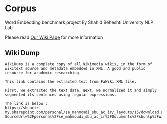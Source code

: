 # Corpus
Word Embedding benchmark project By Shahid Beheshti University NLP Lab

Please read [Our Wiki Page](https://github.com/sehsanm/embedding-benchmark/wiki) for more information

## Wiki Dump
    WikiDump is a complete copy of all Wikimedia wikis, in the form of wikitext source and metadata embedded in XML. A good and public resource for academic researching.
    
    This link contains the extracted text from FaWiki XML file.
    
    First, we extracted the text data. Next, we normalized it and simply segmented its sentences using regular expressions.
    
    The link is below :
    https://sbuacir-my.sharepoint.com/personal/se_mahmoudi_sbu_ac_ir/_layouts/15/download.aspx?SourceUrl=%2Fpersonal%2Fse_mahmoudi_sbu_ac_ir%2FDocuments%2Fsbunlp%2FwikiDump_dotSplitData_Nikvand.zip
